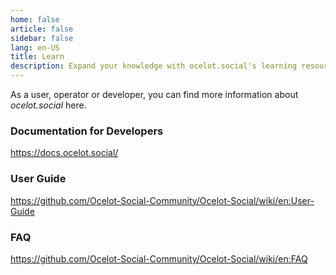 ```yaml
---
home: false
article: false
sidebar: false
lang: en-US
title: Learn
description: Expand your knowledge with ocelot.social's learning resources! Explore FAQs and find a user guide and instructions on how to install the software.
---
```


<!-- ## X -->

As a user, operator or developer, you can find more information about *ocelot.social* here.

### Documentation for Developers

<https://docs.ocelot.social/>

### User Guide

<https://github.com/Ocelot-Social-Community/Ocelot-Social/wiki/en:User-Guide>

### FAQ

<https://github.com/Ocelot-Social-Community/Ocelot-Social/wiki/en:FAQ>

